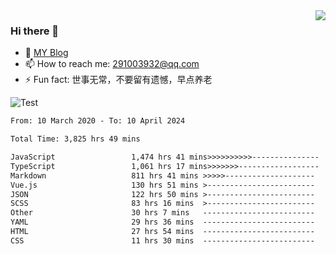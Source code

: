 <img align='right' src='https://github-readme-stats.vercel.app/api?username=niaogege&show_icons=true&theme=radical'/>

### Hi there 👋

- 🌱 [MY Blog](https://bythewayer.com/)
- 📫 How to reach me: 291003932@qq.com
- ⚡ Fun fact:  世事无常，不要留有遗憾，早点养老

![Test](https://github-readme-stats.vercel.app/api/top-langs/?username=niaogege&layout=compact)

<!--START_SECTION:waka-->

```txt
From: 10 March 2020 - To: 10 April 2024

Total Time: 3,825 hrs 49 mins

JavaScript                 1,474 hrs 41 mins>>>>>>>>>>---------------   38.55 %
TypeScript                 1,061 hrs 17 mins>>>>>>>------------------   27.74 %
Markdown                   811 hrs 41 mins >>>>>--------------------   21.22 %
Vue.js                     130 hrs 51 mins >------------------------   03.42 %
JSON                       122 hrs 50 mins >------------------------   03.21 %
SCSS                       83 hrs 16 mins  >------------------------   02.18 %
Other                      30 hrs 7 mins   -------------------------   00.79 %
YAML                       29 hrs 36 mins  -------------------------   00.77 %
HTML                       27 hrs 54 mins  -------------------------   00.73 %
CSS                        11 hrs 30 mins  -------------------------   00.30 %
```

<!--END_SECTION:waka-->
